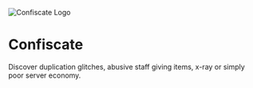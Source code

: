 ![Confiscate Logo](https://i.imgur.com/Qu8fEM2.png)
# Confiscate
Discover duplication glitches, abusive staff giving items, x-ray or simply poor server economy.
